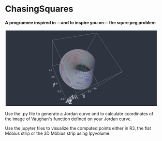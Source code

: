 # ChasingSquares

<h4>A programme inspired in <span>&#8212;</span>and to inspire you on<span>&#8212;</span> the squre peg problem</h4>

<p align="center">
	<img src="https://github.com/cristina-vs/ChasingSquares/blob/main/moviewfl233.png" height="250">
 </p>

<p>Use the .py file to generate a Jordan curve and to calculate coordinates of the image of Vaughan's function defined on your Jordan curve.</p>

<p>Use the jupyter files to visualize the computed points either in R3, the flat Möbius strip or the 3D Möbius strip using Ipyvolume.</p>
